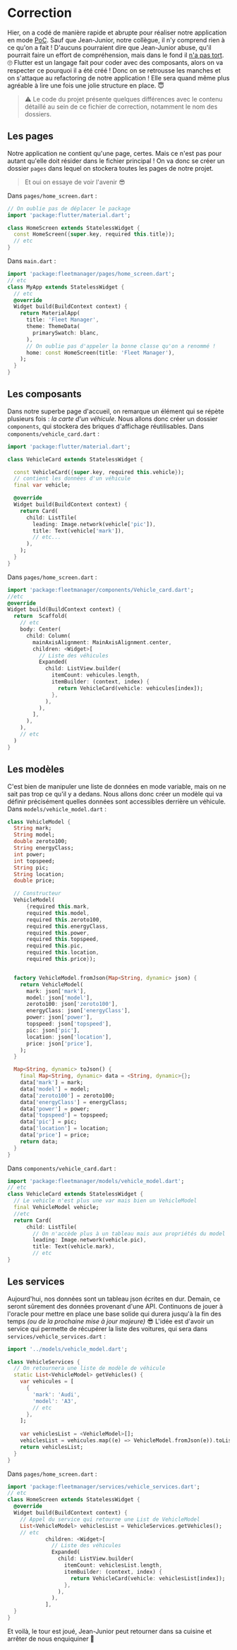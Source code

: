 # Correction
Hier, on a codé de manière rapide et abrupte pour réaliser notre application en mode [PoC](https://www.cadremploi.fr/editorial/conseils/conseils-carriere/le-proof-of-concept).
Sauf que Jean-Junior, notre collègue, il n'y comprend rien à ce qu'on a fait ! D'aucuns pourraient dire que Jean-Junior abuse, qu'il pourrait faire un effort de compréhension, mais dans le fond il [n'a pas tort](https://www.youtube.com/watch?v=4PrcWMt6p5E). 🙄
Flutter est un langage fait pour coder avec des composants, alors on va respecter ce pourquoi il a été créé !
Donc on se retrousse les manches et on s'attaque au refactoring de notre application ! Elle sera quand même plus agréable à lire une fois une jolie structure en place. 😇

> ⚠️ Le code du projet présente quelques différences avec le contenu détaillé au sein de ce fichier de correction, notamment le nom des dossiers.

## Les pages
Notre application ne contient qu'une page, certes. Mais ce n'est pas pour autant qu'elle doit résider dans le fichier principal !
On va donc se créer un dossier `pages` dans lequel on stockera toutes les pages de notre projet.

> Et oui on essaye de voir l'avenir 😎

Dans `pages/home_screen.dart` :
```dart
// On oublie pas de déplacer le package
import 'package:flutter/material.dart';

class HomeScreen extends StatelessWidget {
  const HomeScreen({super.key, required this.title});
  // etc
}
```

Dans `main.dart` :
```dart
import 'package:fleetmanager/pages/home_screen.dart';
// etc
class MyApp extends StatelessWidget {
  // etc
  @override
  Widget build(BuildContext context) {
    return MaterialApp(
      title: 'Fleet Manager',
      theme: ThemeData(
        primarySwatch: blanc,
      ),
      // On oublie pas d'appeler la bonne classe qu'on a renommé !
      home: const HomeScreen(title: 'Fleet Manager'),
    );
  }
}
```

## Les composants
Dans notre superbe page d'accueil, on remarque un élément qui se répète plusieurs fois : *la carte d'un véhicule*.
Nous allons donc créer un dossier `components`, qui stockera des briques d'affichage réutilisables.
Dans `components/vehicle_card.dart` :
```dart
import 'package:flutter/material.dart';

class VehicleCard extends StatelessWidget {

  const VehicleCard({super.key, required this.vehicle});
  // contient les données d'un véhicule
  final var vehicle;

  @override
  Widget build(BuildContext context) {
    return Card(
      child: ListTile(
        leading: Image.network(vehicle['pic']),
        title: Text(vehicle['mark']),
        // etc...
      ),
    );
  }
}
```
Dans `pages/home_screen.dart` :
```dart
import 'package:fleetmanager/components/Vehicle_card.dart';
//etc
@override
Widget build(BuildContext context) {
  return  Scaffold(
    // etc
    body: Center(
      child: Column(
        mainAxisAlignment: MainAxisAlignment.center,
        children: <Widget>[
          // Liste des véhicules
          Expanded(
            child: ListView.builder(
              itemCount: vehicules.length,
              itemBuilder: (context, index) {
                return VehicleCard(vehicle: vehicules[index]);
              },
            ),
          ),
        ],
      ),
    ),
    // etc
  )
}
```
## Les modèles
C'est bien de manipuler une liste de données en mode variable, mais on ne sait pas trop ce qu'il y a dedans. Nous allons donc créer un modèle qui va définir précisément quelles données sont accessibles derrière un véhicule.
Dans `models/vehicle_model.dart` :
```dart
class VehicleModel {
  String mark;
  String model;
  double zeroto100;
  String energyClass;
  int power;
  int topspeed;
  String pic;
  String location;
  double price;

  // Constructeur
  VehicleModel(
      {required this.mark,
      required this.model,
      required this.zeroto100,
      required this.energyClass,
      required this.power,
      required this.topspeed,
      required this.pic,
      required this.location,
      required this.price});


  factory VehicleModel.fromJson(Map<String, dynamic> json) {
    return VehicleModel(
      mark: json['mark'],
      model: json['model'],
      zeroto100: json['zeroto100'],
      energyClass: json['energyClass'],
      power: json['power'],
      topspeed: json['topspeed'],
      pic: json['pic'],
      location: json['location'],
      price: json['price'],
    );
  }

  Map<String, dynamic> toJson() {
    final Map<String, dynamic> data = <String, dynamic>{};
    data['mark'] = mark;
    data['model'] = model;
    data['zeroto100'] = zeroto100;
    data['energyClass'] = energyClass;
    data['power'] = power;
    data['topspeed'] = topspeed;
    data['pic'] = pic;
    data['location'] = location;
    data['price'] = price;
    return data;
  }
}
```
Dans `components/vehicle_card.dart` :
```dart
import 'package:fleetmanager/models/vehicle_model.dart';
// etc
class VehicleCard extends StatelessWidget {
  // Le vehicle n'est plus une var mais bien un VehicleModel
  final VehicleModel vehicle;
  //etc
  return Card(
      child: ListTile(
        // On n'accède plus à un tableau mais aux propriétés du model
        leading: Image.network(vehicle.pic),
        title: Text(vehicle.mark),
        // etc
}
```
## Les services
Aujourd'hui, nos données sont un tableau json écrites en dur. Demain, ce seront sûrement des données provenant d'une API. Continuons de jouer à l'oracle pour mettre en place une base solide qui durera jusqu'à la fin des temps *(ou de la prochaine mise à jour majeure)* 😎
L'idée est d'avoir un service qui permette de récupérer la liste des voitures, qui sera dans `services/vehicle_services.dart` :
```dart
import '../models/vehicle_model.dart';

class VehicleServices {
  // On retournera une liste de modèle de véhicule
  static List<VehicleModel> getVehicles() {
    var vehicules = [
      {
        'mark': 'Audi',
        'model': 'A3',
        // etc
      },
    ];
  
    var vehiclesList = <VehicleModel>[];
    vehiclesList = vehicules.map((e) => VehicleModel.fromJson(e)).toList();
    return vehiclesList;
  }
}
```
Dans `pages/home_screen.dart` :
```dart
import 'package:fleetmanager/services/vehicle_services.dart';
// etc
class HomeScreen extends StatelessWidget {
  @override
  Widget build(BuildContext context) {
    // Appel du service qui retourne une List de VehicleModel
    List<VehicleModel> vehiclesList = VehicleServices.getVehicles();
    // etc
            children: <Widget>[
              // Liste des véhicules
              Expanded(
                child: ListView.builder(
                  itemCount: vehiclesList.length,
                  itemBuilder: (context, index) {
                    return VehicleCard(vehicle: vehiclesList[index]);
                  },
                ),
              ),
            ],
  }
}
```
Et voilà, le tour est joué, Jean-Junior peut retourner dans sa cuisine et arrêter de nous enquiquiner 💪